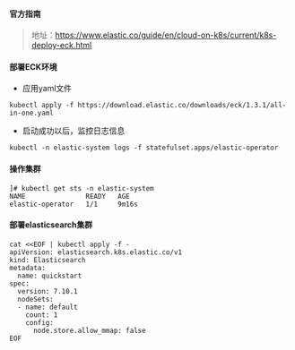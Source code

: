 #### 官方指南
> 地址：https://www.elastic.co/guide/en/cloud-on-k8s/current/k8s-deploy-eck.html

#### 部署ECK环境
* 应用yaml文件
```shell script
kubectl apply -f https://download.elastic.co/downloads/eck/1.3.1/all-in-one.yaml
```

* 启动成功以后，监控日志信息
```shell script
kubectl -n elastic-system logs -f statefulset.apps/elastic-operator
```

#### 操作集群
```shell script
]# kubectl get sts -n elastic-system
NAME               READY   AGE
elastic-operator   1/1     9m16s
```

#### 部署elasticsearch集群
```shell script
cat <<EOF | kubectl apply -f -
apiVersion: elasticsearch.k8s.elastic.co/v1
kind: Elasticsearch
metadata:
  name: quickstart
spec:
  version: 7.10.1
  nodeSets:
  - name: default
    count: 1
    config:
      node.store.allow_mmap: false
EOF
```

